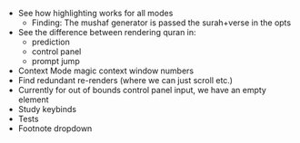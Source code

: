 - See how highlighting works for all modes
  - Finding: The mushaf generator is passed the surah+verse in the opts
- See the difference between rendering quran in: 
  - prediction 
  - control panel
  - prompt jump
- Context Mode magic context window numbers
- Find redundant re-renders (where we can just scroll etc.)
- Currently for out of bounds control panel input, we have an empty element
- Study keybinds
- Tests
- Footnote dropdown
